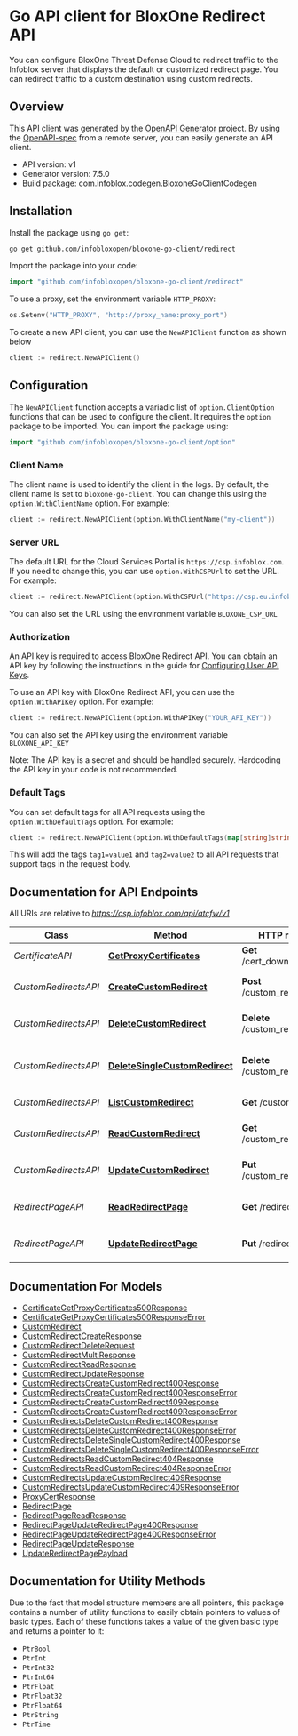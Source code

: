 # Go API client for BloxOne Redirect API

You can configure BloxOne Threat Defense Cloud to redirect traffic to the Infoblox server that displays the default or customized redirect page. You can redirect traffic to a custom destination using custom redirects.


## Overview
This API client was generated by the [OpenAPI Generator](https://openapi-generator.tech) project.  By using the [OpenAPI-spec](https://www.openapis.org/) from a remote server, you can easily generate an API client.

- API version: v1
- Generator version: 7.5.0
- Build package: com.infoblox.codegen.BloxoneGoClientCodegen

## Installation

Install the package using `go get`:
```bash
go get github.com/infobloxopen/bloxone-go-client/redirect
```

Import the package into your code:
```go
import "github.com/infobloxopen/bloxone-go-client/redirect"
```

To use a proxy, set the environment variable `HTTP_PROXY`:

```go
os.Setenv("HTTP_PROXY", "http://proxy_name:proxy_port")
```

To create a new API client, you can use the `NewAPIClient` function as shown below
```go
client := redirect.NewAPIClient()
```

## Configuration

The `NewAPIClient` function accepts a variadic list of `option.ClientOption` functions that can be used to configure the client.
It requires the `option` package to be imported. You can import the package using:
```go
import "github.com/infobloxopen/bloxone-go-client/option"
```

### Client Name
The client name is used to identify the client in the logs. By default, the client name is set to `bloxone-go-client`. You can change this using the `option.WithClientName` option. For example:
```go
client := redirect.NewAPIClient(option.WithClientName("my-client"))
```

### Server URL

The default URL for the Cloud Services Portal is `https://csp.infoblox.com`. If you need to change this, you can use `option.WithCSPUrl` to set the URL. For example:

```go
client := redirect.NewAPIClient(option.WithCSPUrl("https://csp.eu.infoblox.com"))
```

You can also set the URL using the environment variable `BLOXONE_CSP_URL`

### Authorization

An API key is required to access BloxOne Redirect API. You can obtain an API key by following the instructions in the guide for [Configuring User API Keys](https://docs.infoblox.com/space/BloxOneCloud/35430405/Configuring+User+API+Keys).

To use an API key with BloxOne Redirect API, you can use the `option.WithAPIKey` option. For example:

```go
client := redirect.NewAPIClient(option.WithAPIKey("YOUR_API_KEY"))
```

You can also set the API key using the environment variable `BLOXONE_API_KEY`

Note: The API key is a secret and should be handled securely. Hardcoding the API key in your code is not recommended.

### Default Tags

You can set default tags for all API requests using the `option.WithDefaultTags` option. For example:

```go
client := redirect.NewAPIClient(option.WithDefaultTags(map[string]string{"tag1": "value1", "tag2": "value2"}))
```
This will add the tags `tag1=value1` and `tag2=value2` to all API requests that support tags in the request body.

## Documentation for API Endpoints

All URIs are relative to *https://csp.infoblox.com/api/atcfw/v1*

Class | Method | HTTP request | Description
------------ | ------------- | ------------- | -------------
*CertificateAPI* | [**GetProxyCertificates**](docs/CertificateAPI.md#getproxycertificates) | **Get** /cert_download_urls | Get Proxy Certificates
*CustomRedirectsAPI* | [**CreateCustomRedirect**](docs/CustomRedirectsAPI.md#createcustomredirect) | **Post** /custom_redirects | Create Custom Redirect.
*CustomRedirectsAPI* | [**DeleteCustomRedirect**](docs/CustomRedirectsAPI.md#deletecustomredirect) | **Delete** /custom_redirects | Delete Custom Redirect.
*CustomRedirectsAPI* | [**DeleteSingleCustomRedirect**](docs/CustomRedirectsAPI.md#deletesinglecustomredirect) | **Delete** /custom_redirects/{id} | Delete Custom Redirect By Id.
*CustomRedirectsAPI* | [**ListCustomRedirect**](docs/CustomRedirectsAPI.md#listcustomredirect) | **Get** /custom_redirects | List Custom Redirects.
*CustomRedirectsAPI* | [**ReadCustomRedirect**](docs/CustomRedirectsAPI.md#readcustomredirect) | **Get** /custom_redirects/{id} | Read Custom Redirect.
*CustomRedirectsAPI* | [**UpdateCustomRedirect**](docs/CustomRedirectsAPI.md#updatecustomredirect) | **Put** /custom_redirects/{id} | Update Custom Redirect.
*RedirectPageAPI* | [**ReadRedirectPage**](docs/RedirectPageAPI.md#readredirectpage) | **Get** /redirect_page | Read Redirect Page.
*RedirectPageAPI* | [**UpdateRedirectPage**](docs/RedirectPageAPI.md#updateredirectpage) | **Put** /redirect_page | Update Redirect Page.


## Documentation For Models

 - [CertificateGetProxyCertificates500Response](docs/CertificateGetProxyCertificates500Response.md)
 - [CertificateGetProxyCertificates500ResponseError](docs/CertificateGetProxyCertificates500ResponseError.md)
 - [CustomRedirect](docs/CustomRedirect.md)
 - [CustomRedirectCreateResponse](docs/CustomRedirectCreateResponse.md)
 - [CustomRedirectDeleteRequest](docs/CustomRedirectDeleteRequest.md)
 - [CustomRedirectMultiResponse](docs/CustomRedirectMultiResponse.md)
 - [CustomRedirectReadResponse](docs/CustomRedirectReadResponse.md)
 - [CustomRedirectUpdateResponse](docs/CustomRedirectUpdateResponse.md)
 - [CustomRedirectsCreateCustomRedirect400Response](docs/CustomRedirectsCreateCustomRedirect400Response.md)
 - [CustomRedirectsCreateCustomRedirect400ResponseError](docs/CustomRedirectsCreateCustomRedirect400ResponseError.md)
 - [CustomRedirectsCreateCustomRedirect409Response](docs/CustomRedirectsCreateCustomRedirect409Response.md)
 - [CustomRedirectsCreateCustomRedirect409ResponseError](docs/CustomRedirectsCreateCustomRedirect409ResponseError.md)
 - [CustomRedirectsDeleteCustomRedirect400Response](docs/CustomRedirectsDeleteCustomRedirect400Response.md)
 - [CustomRedirectsDeleteCustomRedirect400ResponseError](docs/CustomRedirectsDeleteCustomRedirect400ResponseError.md)
 - [CustomRedirectsDeleteSingleCustomRedirect400Response](docs/CustomRedirectsDeleteSingleCustomRedirect400Response.md)
 - [CustomRedirectsDeleteSingleCustomRedirect400ResponseError](docs/CustomRedirectsDeleteSingleCustomRedirect400ResponseError.md)
 - [CustomRedirectsReadCustomRedirect404Response](docs/CustomRedirectsReadCustomRedirect404Response.md)
 - [CustomRedirectsReadCustomRedirect404ResponseError](docs/CustomRedirectsReadCustomRedirect404ResponseError.md)
 - [CustomRedirectsUpdateCustomRedirect409Response](docs/CustomRedirectsUpdateCustomRedirect409Response.md)
 - [CustomRedirectsUpdateCustomRedirect409ResponseError](docs/CustomRedirectsUpdateCustomRedirect409ResponseError.md)
 - [ProxyCertResponse](docs/ProxyCertResponse.md)
 - [RedirectPage](docs/RedirectPage.md)
 - [RedirectPageReadResponse](docs/RedirectPageReadResponse.md)
 - [RedirectPageUpdateRedirectPage400Response](docs/RedirectPageUpdateRedirectPage400Response.md)
 - [RedirectPageUpdateRedirectPage400ResponseError](docs/RedirectPageUpdateRedirectPage400ResponseError.md)
 - [RedirectPageUpdateResponse](docs/RedirectPageUpdateResponse.md)
 - [UpdateRedirectPagePayload](docs/UpdateRedirectPagePayload.md)


## Documentation for Utility Methods

Due to the fact that model structure members are all pointers, this package contains
a number of utility functions to easily obtain pointers to values of basic types.
Each of these functions takes a value of the given basic type and returns a pointer to it:

* `PtrBool`
* `PtrInt`
* `PtrInt32`
* `PtrInt64`
* `PtrFloat`
* `PtrFloat32`
* `PtrFloat64`
* `PtrString`
* `PtrTime`
